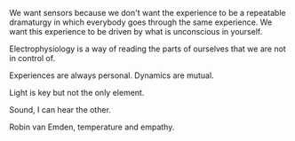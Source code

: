 We want sensors because we don't want the experience to be a repeatable
dramaturgy in which everybody goes through the same experience. We want this
experience to be driven by what is unconscious in yourself.

Electrophysiology is a way of reading the parts of ourselves that we are not
in control of.

Experiences are always personal. Dynamics are mutual.

Light is key but not the only element.

Sound, I can hear the other.

Robin van Emden, temperature and empathy.
